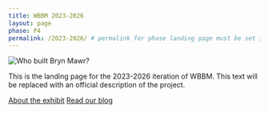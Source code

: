```yaml
---
title: WBBM 2023-2026
layout: page
phase: P4
permalink: /2023-2026/ # permalink for phase landing page must be set in front matter
---
```


<section class="container">
    <div class="row">
        <div class="col-4 m-auto">
            <img class="img-fluid" alt="Who built Bryn Mawr?" src="{{ '/assets/images/logos/WBBM-P4.png' | relative_url}}">
        </div>
        <div class="col-8 m-auto">
            <p>This is the landing page for the 2023-2026 iteration of WBBM. This text will be replaced with an official description of the project.</p>
        </div>
    </div>
</section>
<section class="container py-3">
    <div class="row">
        <div class="link-container">
            <a class="link-button mx-1" href="{{ '/2023-2026/about/' | relative_url}}">About the exhibit</a>
            <a class="link-button mx-1" href="{{ '/2023-2026/blog/' | relative_url}}">Read our blog</a>
        </div>
    </div>
</section>